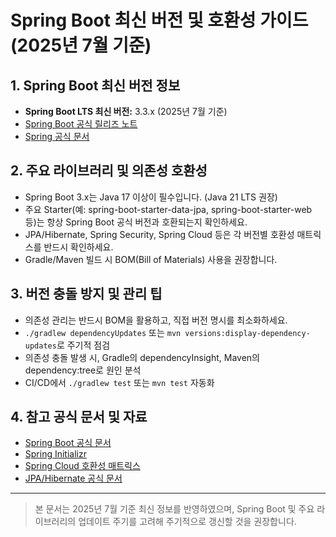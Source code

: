 # Spring Boot 최신 버전 및 호환성 가이드 (2025년 7월 기준)

## 1. Spring Boot 최신 버전 정보
- **Spring Boot LTS 최신 버전:** 3.3.x (2025년 7월 기준)
- [Spring Boot 공식 릴리즈 노트](https://github.com/spring-projects/spring-boot/releases)
- [Spring 공식 문서](https://docs.spring.io/spring-boot/docs/current/reference/html/)

## 2. 주요 라이브러리 및 의존성 호환성
- Spring Boot 3.x는 Java 17 이상이 필수입니다. (Java 21 LTS 권장)
- 주요 Starter(예: spring-boot-starter-data-jpa, spring-boot-starter-web 등)는 항상 Spring Boot 공식 버전과 호환되는지 확인하세요.
- JPA/Hibernate, Spring Security, Spring Cloud 등은 각 버전별 호환성 매트릭스를 반드시 확인하세요.
- Gradle/Maven 빌드 시 BOM(Bill of Materials) 사용을 권장합니다.

## 3. 버전 충돌 방지 및 관리 팁
- 의존성 관리는 반드시 BOM을 활용하고, 직접 버전 명시를 최소화하세요.
- `./gradlew dependencyUpdates` 또는 `mvn versions:display-dependency-updates`로 주기적 점검
- 의존성 충돌 발생 시, Gradle의 dependencyInsight, Maven의 dependency:tree로 원인 분석
- CI/CD에서 `./gradlew test` 또는 `mvn test` 자동화

## 4. 참고 공식 문서 및 자료
- [Spring Boot 공식 문서](https://docs.spring.io/spring-boot/docs/current/reference/html/)
- [Spring Initializr](https://start.spring.io/)
- [Spring Cloud 호환성 매트릭스](https://spring.io/projects/spring-cloud)
- [JPA/Hibernate 공식 문서](https://hibernate.org/orm/documentation/)

---
> 본 문서는 2025년 7월 기준 최신 정보를 반영하였으며, Spring Boot 및 주요 라이브러리의 업데이트 주기를 고려해 주기적으로 갱신할 것을 권장합니다.
